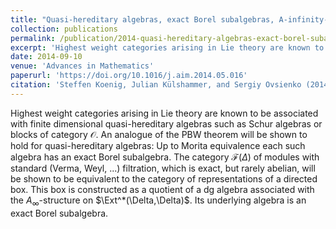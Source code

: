 ```yaml
---
title: "Quasi-hereditary algebras, exact Borel subalgebras, A-infinity-algebras and boxes"
collection: publications
permalink: /publication/2014-quasi-hereditary-algebras-exact-borel-subalgebras-a-infinity-algebras-and-boxes
excerpt: 'Highest weight categories arising in Lie theory are known to be associated with finite dimensional quasi-hereditary algebras such as Schur algebras or blocks of category $\mathcal{O}$. An analogue of the PBW theorem will be shown to hold for quasi-hereditary algebras: Up to Morita equivalence each such algebra has an exact Borel subalgebra. The category $\mathcal{F}(\Delta)$ of modules with standard (Verma, Weyl, ...) filtration, which is exact, but rarely abelian, will be shown to be equivalent to the category of representations of a directed box. This box is constructed as a quotient of a dg algebra associated with the $A_\infty$-structure on $\Ext^*(\Delta,\Delta)$. Its underlying algebra is an exact Borel subalgebra.'
date: 2014-09-10
venue: 'Advances in Mathematics'
paperurl: 'https://doi.org/10.1016/j.aim.2014.05.016'
citation: 'Steffen Koenig, Julian Külshammer, and Sergiy Ovsienko (2014). &quot;Quasi-hereditary algebras, exact Borel subalgebras, $A_\infty$-algebras and boxes.&quot; <i>Advances in Mathematics</i>. 262.'
---
```

Highest weight categories arising in Lie theory are known to be associated with finite dimensional quasi-hereditary algebras such as Schur algebras or blocks of category $\mathcal{O}$. An analogue of the PBW theorem will be shown to hold for quasi-hereditary algebras: Up to Morita equivalence each such algebra has an exact Borel subalgebra. The category $\mathcal{F}(\Delta)$ of modules with standard (Verma, Weyl, ...) filtration, which is exact, but rarely abelian, will be shown to be equivalent to the category of representations of a directed box. This box is constructed as a quotient of a dg algebra associated with the $A_\infty$-structure on $\Ext^*(\Delta,\Delta)$. Its underlying algebra is an exact Borel subalgebra.
